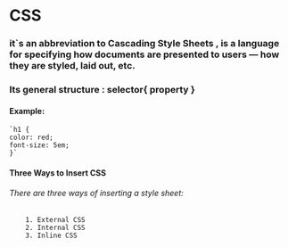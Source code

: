 # CSS  
  ### it`s an abbreviation to Cascading Style Sheets , is a language for specifying how documents are presented to users — how they are styled, laid out, etc.


  ### Its general structure : selector{ property  } 
 
#### Example:
    `h1 {
    color: red;
    font-size: 5em;
    }`
#### Three Ways to Insert CSS
  ###### There are three ways of inserting a style sheet:
        1. External CSS
        2. Internal CSS
        3. Inline CSS
